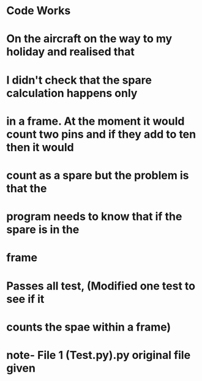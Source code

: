 
# Code Works 
#
# On the aircraft on the way to my holiday and realised that
# I didn't check that the spare calculation happens only
#  in a frame.  At the moment it would count two pins and if they add to ten then it would 
# count as a spare but the problem is that the 
#  program needs to know that if the spare is in the 
# frame
# 
# 
# Passes all test, (Modified one test to see if it 
# counts the spae within a frame)
#
# note- File 1 (Test.py).py original file given




